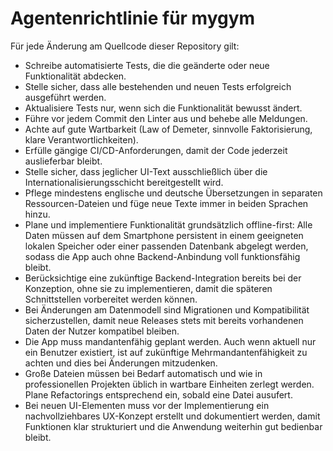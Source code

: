 # Agentenrichtlinie für mygym

Für jede Änderung am Quellcode dieser Repository gilt:

- Schreibe automatisierte Tests, die die geänderte oder neue Funktionalität abdecken.
- Stelle sicher, dass alle bestehenden und neuen Tests erfolgreich ausgeführt werden.
- Aktualisiere Tests nur, wenn sich die Funktionalität bewusst ändert.
- Führe vor jedem Commit den Linter aus und behebe alle Meldungen.
- Achte auf gute Wartbarkeit (Law of Demeter, sinnvolle Faktorisierung, klare Verantwortlichkeiten).
- Erfülle gängige CI/CD-Anforderungen, damit der Code jederzeit auslieferbar bleibt.
- Stelle sicher, dass jeglicher UI-Text ausschließlich über die Internationalisierungsschicht bereitgestellt wird.
- Pflege mindestens englische und deutsche Übersetzungen in separaten Ressourcen-Dateien und füge neue Texte immer in beiden Sprachen hinzu.
- Plane und implementiere Funktionalität grundsätzlich offline-first: Alle Daten müssen auf dem Smartphone persistent in einem geeigneten lokalen Speicher oder einer passenden Datenbank abgelegt werden, sodass die App auch ohne Backend-Anbindung voll funktionsfähig bleibt.
- Berücksichtige eine zukünftige Backend-Integration bereits bei der Konzeption, ohne sie zu implementieren, damit die späteren Schnittstellen vorbereitet werden können.
- Bei Änderungen am Datenmodell sind Migrationen und Kompatibilität sicherzustellen, damit neue Releases stets mit bereits vorhandenen Daten der Nutzer kompatibel bleiben.
- Die App muss mandantenfähig geplant werden. Auch wenn aktuell nur ein Benutzer existiert, ist auf zukünftige Mehrmandantenfähigkeit zu achten und dies bei Änderungen mitzudenken.
- Große Dateien müssen bei Bedarf automatisch und wie in professionellen Projekten üblich in wartbare Einheiten zerlegt werden. Plane Refactorings entsprechend ein, sobald eine Datei ausufert.
- Bei neuen UI-Elementen muss vor der Implementierung ein nachvollziehbares UX-Konzept erstellt und dokumentiert werden, damit Funktionen klar strukturiert und die Anwendung weiterhin gut bedienbar bleibt.
